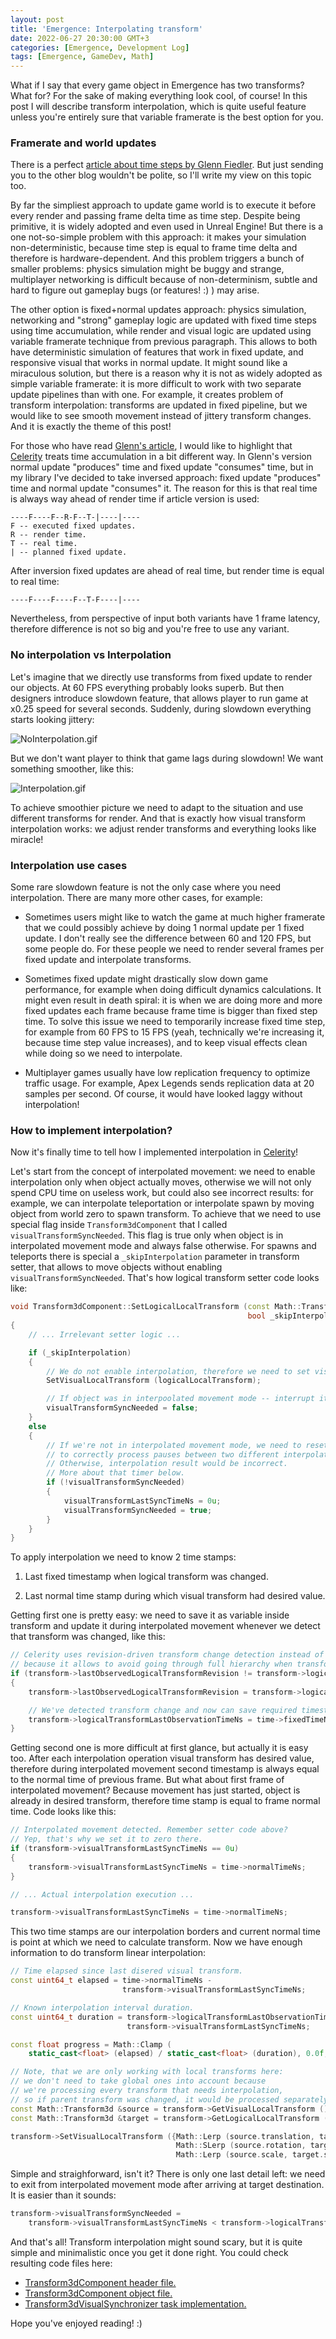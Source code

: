 ```yaml
---
layout: post
title: 'Emergence: Interpolating transform'
date: 2022-06-27 20:30:00 GMT+3
categories: [Emergence, Development Log]
tags: [Emergence, GameDev, Math]
---
```


What if I say that every game object in Emergence has two transforms? What for? For the sake of making everything
look cool, of course! In this post I will describe transform interpolation, which is quite 
useful feature unless you're entirely sure that variable framerate is the best option for you.

### Framerate and world updates

There is a perfect [article about time steps by Glenn Fiedler](https://gafferongames.com/post/fix_your_timestep/).
But just sending you to the other blog wouldn't be polite, so I'll write my view on this topic too.

By far the simpliest approach to update game world is to execute it before every render and passing frame delta time
as time step. Despite being primitive, it is widely adopted and even used in Unreal Engine! But there is a one
not-so-simple problem with this approach: it makes your simulation non-deterministic, because time step is equal to
frame time delta and therefore is hardware-dependent. And this problem triggers a bunch of smaller problems:
physics simulation might be buggy and strange, multiplayer networking is difficult because of non-determinism,
subtle and hard to figure out gameplay bugs (or features! :) ) may arise.

The other option is fixed+normal updates approach: physics simulation, networking and "strong" gameplay logic are 
updated with fixed time steps using time accumulation, while render and visual logic are updated using variable 
framerate technique from previous paragraph. This allows to both have deterministic simulation of features that work
in fixed update, and responsive visual that works in normal update. It might sound like a miraculous solution,
but there is a reason why it is not as widely adopted as simple variable framerate: it is more difficult to
work with two separate update pipelines than with one. For example, it creates problem of transform interpolation:
transforms are updated in fixed pipeline, but we would like to see smooth movement instead of jittery transform
changes. And it is exactly the theme of this post!

For those who have read [Glenn's article](https://gafferongames.com/post/fix_your_timestep/), I would like to highlight 
that [Celerity](https://github.com/KonstantinTomashevich/Emergence/tree/72ff166/Library/Public/Celerity)
treats time accumulation in a bit different way. In Glenn's version normal update "produces" time and fixed update
"consumes" time, but in my library I've decided to take inversed approach: fixed update "produces" time and normal
update "consumes" it. The reason for this is that real time is always way ahead of render time if article version is 
used:

```
----F----F--R-F--T-|----|----
F -- executed fixed updates.
R -- render time.
T -- real time.
| -- planned fixed update.
```

After inversion fixed updates are ahead of real time, but render time is equal to real time:

```
----F----F----F--T-F----|----
```

Nevertheless, from perspective of input both variants have 1 frame latency, therefore difference is not so big and you're 
free to use any variant.

### No interpolation vs Interpolation 

Let's imagine that we directly use transforms from fixed update to render our objects. At 60 FPS everything probably 
looks superb. But then designers introduce slowdown feature, that allows player to run game at x0.25 speed for
several seconds. Suddenly, during slowdown everything starts looking jittery:

![NoInterpolation.gif](/assets/img/EmergenceInterpolatingTransform/NoInterpolation.gif)

But we don't want player to think that game lags during slowdown! We want something smoother, like this:

![Interpolation.gif](/assets/img/EmergenceInterpolatingTransform/Interpolation.gif)

To achieve smoothier picture we need to adapt to the situation and use different transforms for render.
And that is exactly how visual transform interpolation works: we adjust render transforms and everything 
looks like miracle!

### Interpolation use cases

Some rare slowdown feature is not the only case where you need interpolation. There are many more other cases, 
for example:

- Sometimes users might like to watch the game at much higher framerate that we could possibly achieve by doing
  1 normal update per 1 fixed update. I don't really see the difference between 60 and 120 FPS, but some people do.
  For these people we need to render several frames per fixed update and interpolate transforms.

- Sometimes fixed update might drastically slow down game performance, for example when doing difficult dynamics
  calculations. It might even result in death spiral: it is when we are doing more and more fixed updates
  each frame because frame time is bigger than fixed step time. To solve this issue we need to temporarily
  increase fixed time step, for example from 60 FPS to 15 FPS (yeah, technically we're increasing it, 
  because time step value increases), and to keep visual effects clean while doing so we need to interpolate.

- Multiplayer games usually have low replication frequency to optimize traffic usage. For example, Apex Legends
  sends replication data at 20 samples per second. Of course, it would have looked laggy without interpolation!

### How to implement interpolation?

Now it's finally time to tell how I implemented interpolation in 
[Celerity](https://github.com/KonstantinTomashevich/Emergence/tree/72ff166/Library/Public/Celerity)!

Let's start from the concept of interpolated movement: we need to enable interpolation only when object actually moves,
otherwise we will not only spend CPU time on useless work, but could also see incorrect results: for example, we can 
interpolate teleportation or interpolate spawn by moving object from world zero to spawn transform. To achieve that
we need to use special flag inside `Transform3dComponent` that I called `visualTransformSyncNeeded`. This flag
is true only when object is in interpolated movement mode and always false otherwise. For spawns and teleports there is
special a `_skipInterpolation` parameter in transform setter, that allows to move objects without enabling
`visualTransformSyncNeeded`. That's how logical transform setter code looks like:

```c++
void Transform3dComponent::SetLogicalLocalTransform (const Math::Transform3d &_transform,
                                                     bool _skipInterpolation) noexcept
{
    // ... Irrelevant setter logic ...

    if (_skipInterpolation)
    {
        // We do not enable interpolation, therefore we need to set visual transform directly.
        SetVisualLocalTransform (logicalLocalTransform);

        // If object was in interpoolated movement mode -- interrupt it.
        visualTransformSyncNeeded = false;
    }
    else
    {
        // If we're not in interpolated movement mode, we need to reset sync timer 
        // to correctly process pauses between two different interpolated movements. 
        // Otherwise, interpolation result would be incorrect.
        // More about that timer below.
        if (!visualTransformSyncNeeded)
        {
            visualTransformLastSyncTimeNs = 0u;
            visualTransformSyncNeeded = true;
        }
    }
}
```

To apply interpolation we need to know 2 time stamps:

1. Last fixed timestamp when logical transform was changed.

2. Last normal time stamp during which visual transform had desired value.

Getting first one is pretty easy: we need to save it as variable inside transform and update it during interpolated
movement whenever we detect that transform was changed, like this:

```c++
// Celerity uses revision-driven transform change detection instead of dirty flags, 
// because it allows to avoid going through full hierarchy when transform is setted.
if (transform->lastObservedLogicalTransformRevision != transform->logicalLocalTransformRevision)
{
    transform->lastObservedLogicalTransformRevision = transform->logicalLocalTransformRevision;

    // We've detected transform change and now can save required timestamp.
    transform->logicalTransformLastObservationTimeNs = time->fixedTimeNs;
}
```

Getting second one is more difficult at first glance, but actually it is easy too. After each interpolation operation
visual transform has desired value, therefore during interpolated movement second timestamp is always equal to the
normal time of previous frame. But what about first frame of interpolated movement? Because movement has just started,
object is already in desired transform, therefore time stamp is equal to frame normal time. Code looks like
this:

```c++
// Interpolated movement detected. Remember setter code above? 
// Yep, that's why we set it to zero there.
if (transform->visualTransformLastSyncTimeNs == 0u)
{
    transform->visualTransformLastSyncTimeNs = time->normalTimeNs;
}

// ... Actual interpolation execution ...

transform->visualTransformLastSyncTimeNs = time->normalTimeNs;
```

This two time stamps are our interpolation borders and current normal time is point at which we need to calculate 
transform. Now we have enough information to do transform linear interpolation:

```c++
// Time elapsed since last disered visual transform.
const uint64_t elapsed = time->normalTimeNs - 
                         transform->visualTransformLastSyncTimeNs;

// Known interpolation interval duration.
const uint64_t duration = transform->logicalTransformLastObservationTimeNs - 
                          transform->visualTransformLastSyncTimeNs;

const float progress = Math::Clamp (
    static_cast<float> (elapsed) / static_cast<float> (duration), 0.0f, 1.0f);

// Note, that we are only working with local transforms here: 
// we don't need to take global ones into account because
// we're processing every transform that needs interpolation,
// so if parent transform was changed, it would be processed separately.
const Math::Transform3d &source = transform->GetVisualLocalTransform ();
const Math::Transform3d &target = transform->GetLogicalLocalTransform ();

transform->SetVisualLocalTransform ({Math::Lerp (source.translation, target.translation, progress),
                                     Math::SLerp (source.rotation, target.rotation, progress),
                                     Math::Lerp (source.scale, target.scale, progress)});
```

Simple and straighforward, isn't it? There is only one last detail left: we need to exit from 
interpolated movement mode after arriving at target destination. It is easier than it sounds:

```c++
transform->visualTransformSyncNeeded =
    transform->visualTransformLastSyncTimeNs < transform->logicalTransformLastObservationTimeNs;
```

And that's all! Transform interpolation might sound scary, but it is quite simple and minimalistic once you get it
done right. You could check resulting code files here:

- [Transform3dComponent header file.](https://github.com/KonstantinTomashevich/Emergence/blob/72ff166/Library/Public/Celerity/Extension/Transform/Celerity/Transform/Transform3dComponent.hpp)
- [Transform3dComponent object file.](https://github.com/KonstantinTomashevich/Emergence/blob/72ff166/Library/Public/Celerity/Extension/Transform/Celerity/Transform/Transform3dComponent.cpp)
- [Transform3dVisualSynchronizer task implementation.](https://github.com/KonstantinTomashevich/Emergence/blob/72ff166/Library/Public/Celerity/Extension/Transform/Celerity/Transform/Transform3dVisualSync.cpp)

Hope you've enjoyed reading! :)
